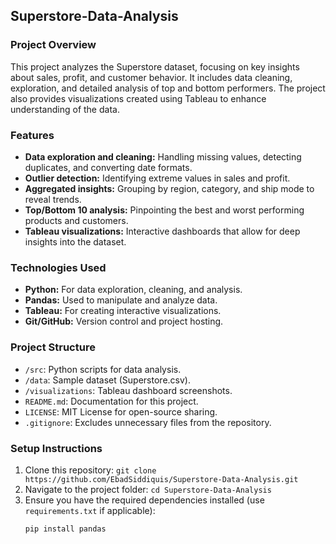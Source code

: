 ## Superstore-Data-Analysis
### Project Overview
This project analyzes the Superstore dataset, focusing on key insights about sales, profit, and customer behavior. It includes data cleaning, exploration, and detailed analysis of top and bottom performers. The project also provides visualizations created using Tableau to enhance understanding of the data.

### Features
- **Data exploration and cleaning:** Handling missing values, detecting duplicates, and converting date formats.
- **Outlier detection:** Identifying extreme values in sales and profit.
- **Aggregated insights:** Grouping by region, category, and ship mode to reveal trends.
- **Top/Bottom 10 analysis:** Pinpointing the best and worst performing products and customers.
- **Tableau visualizations:** Interactive dashboards that allow for deep insights into the dataset.

### Technologies Used
- **Python:** For data exploration, cleaning, and analysis.
- **Pandas:** Used to manipulate and analyze data.
- **Tableau:** For creating interactive visualizations.
- **Git/GitHub:** Version control and project hosting.

### Project Structure
- `/src`: Python scripts for data analysis.
- `/data`: Sample dataset (Superstore.csv).
- `/visualizations`: Tableau dashboard screenshots.
- `README.md`: Documentation for this project.
- `LICENSE`: MIT License for open-source sharing.
- `.gitignore`: Excludes unnecessary files from the repository.

### Setup Instructions
1. Clone this repository: `git clone https://github.com/EbadSiddiquis/Superstore-Data-Analysis.git`
2. Navigate to the project folder: `cd Superstore-Data-Analysis`
3. Ensure you have the required dependencies installed (use `requirements.txt` if applicable):
   ```bash
   pip install pandas
